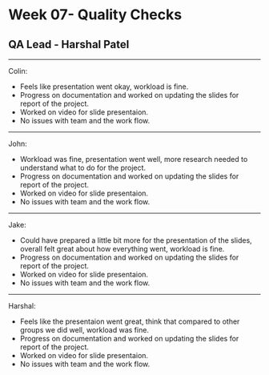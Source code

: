 
# Week 07- Quality Checks 
## QA Lead - Harshal Patel



<HR> Colin: 

-  Feels like presentation went okay, workload is fine.
-  Progress on documentation and worked on updating the slides for report of the project.
-  Worked on video for slide presentaion.
-  No issues with team and the work flow.

<HR> John: 

-  Workload was fine, presentation went well, more research needed to understand what to do for the project.
-  Progress on documentation and worked on updating the slides for report of the project.
-  Worked on video for slide presentaion.
-  No issues with team and the work flow.

<HR> Jake:

-  Could have prepared a little bit more for the presentation of the slides, overall felt great about how everything went, workload is fine.
-  Progress on documentation and worked on updating the slides for report of the project.
-  Worked on video for slide presentaion.
-  No issues with team and the work flow.

<HR> Harshal:

-  Feels like the presentaion went great, think that compared to other groups we did well, workload was fine.
-  Progress on documentation and worked on updating the slides for report of the project.
-  Worked on video for slide presentaion.
-  No issues with team and the work flow.